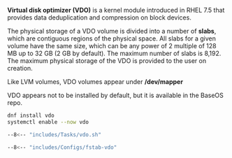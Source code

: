 **Virtual disk optimizer (VDO)** is a kernel module introduced in RHEL 7.5 that provides data deduplication and compression on block devices.

The physical storage of a VDO volume is divided into a number of **slabs**, which are contiguous regions of the physical space. 
All slabs for a given volume have the same size, which can be any power of 2 multiple of 128 MB up to 32 GB (2 GB by default).
The maximum number of slabs is 8,192.
The maximum physical storage of the VDO is provided to the user on creation.

Like LVM volumes, VDO volumes appear under **/dev/mapper**

VDO appears not to be installed by default, but it is available in the BaseOS repo.
```sh
dnf install vdo
systemctl enable --now vdo
```

```sh title="Create a VDO volume"
--8<-- "includes/Tasks/vdo.sh"
```

```sh title="/etc/fstab"
--8<-- "includes/Configs/fstab-vdo"
```